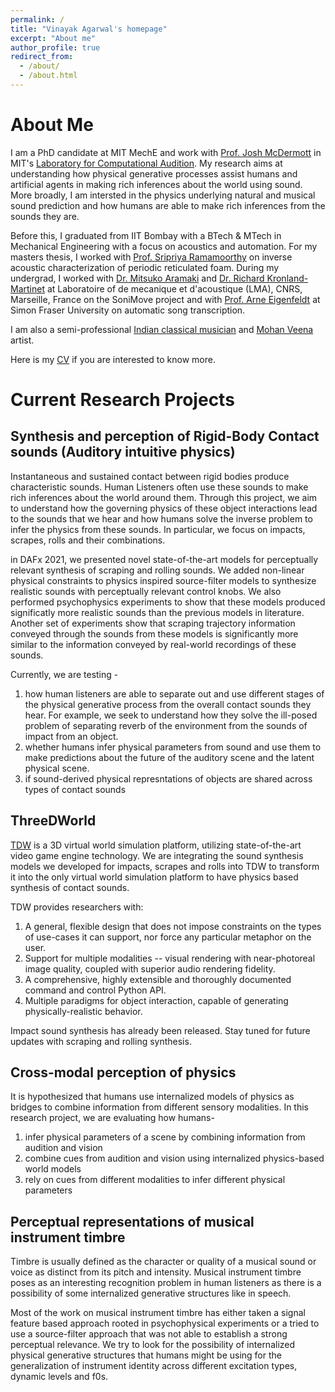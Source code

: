 ```yaml
---
permalink: /
title: "Vinayak Agarwal's homepage"
excerpt: "About me"
author_profile: true
redirect_from: 
  - /about/
  - /about.html
---
```

About Me
=====
I am a PhD candidate at MIT MechE and work with [Prof. Josh McDermott](https://web.mit.edu/jhm/www/) in MIT's [Laboratory for Computational Audition](https://mcdermottlab.mit.edu/). My research aims at understanding how physical generative processes assist humans and artificial agents in making rich inferences about the world using sound. More broadly, I am intersted in the physics underlying  natural and musical sound prediction and how humans are able to make rich inferences from the sounds they are. 

Before this, I graduated from IIT Bombay with a BTech & MTech in Mechanical Engineering with a focus on acoustics and automation. For my masters thesis, I worked with [Prof. Sripriya Ramamoorthy](https://sites.google.com/site/auditoryandacousticslab/home) on inverse acoustic characterization of periodic reticulated foam. During my undergrad, I worked with [Dr. Mitsuko Aramaki](http://kronland.fr/topics/mitsuko-aramaki/) and [Dr. Richard Kronland-Martinet](https://kronland.fr/) at Laboratoire of de mecanique et d'acoustique (LMA), CNRS, Marseille, France on the SoniMove project and with [Prof. Arne Eigenfeldt](http://www.sfu.ca/~eigenfel/arne/about.html) at Simon Fraser University on automatic song transcription.

I am also a semi-professional [Indian classical musician](https://www.youtube.com/watch?v=RX8kgRuJnr4) and [Mohan Veena](https://en.wikipedia.org/wiki/Mohan_veena) artist.

Here is my [CV](https://vinayak-agarwal.com/files/vinayak_cv.pdf) if you are interested to know more.

Current Research Projects
======

Synthesis and perception of Rigid-Body Contact sounds (Auditory intuitive physics)
-----
Instantaneous and sustained contact between rigid bodies produce characteristic sounds. Human Listeners often use these sounds to make rich inferences about the world around them. Through this project, we aim to understand how the governing physics of these object interactions lead to the sounds that we hear and how humans solve the inverse problem to infer the physics from these sounds. In particular, we focus on impacts, scrapes, rolls and their combinations.

in DAFx 2021, we presented novel state-of-the-art models for perceptually relevant synthesis of scraping and rolling sounds. We added non-linear physical constraints to physics inspired source-filter models to synthesize realistic sounds with perceptually relevant control knobs. We also performed psychophysics experiments to show that these models produced significatly more realistic sounds than the previous models in literature. Another set of experiments show that scraping trajectory information conveyed through the sounds from these models is significantly more similar to the information conveyed by real-world recordings of these sounds.

Currently, we are testing -
1. how human listeners are able to separate out and use different stages of the physical generative process from the overall contact sounds they hear. For example, we seek to understand how they solve the ill-posed problem of separating reverb of the environment from the sounds of impact from an object.
2. whether humans infer physical parameters from sound and use them to make predictions about the future of the auditory scene and the latent physical scene.
3. if sound-derived physical represntations of objects are shared across types of contact sounds

ThreeDWorld
------

[TDW](https://www.threedworld.org/) is a 3D virtual world simulation platform, utilizing state-of-the-art video game engine technology. We are integrating the sound synthesis models we developed for impacts, scrapes and rolls into TDW to transform it into the only virtual world simulation platform to have physics based synthesis of contact sounds. 

TDW provides researchers with:

1. A general, flexible design that does not impose constraints on the types of use-cases it can support, nor force any particular metaphor on the user.
2. Support for multiple modalities -- visual rendering with near-photoreal image quality, coupled with superior audio rendering fidelity.
3. A comprehensive, highly extensible and thoroughly documented command and control Python API.
4. Multiple paradigms for object interaction, capable of generating physically-realistic behavior.

Impact sound synthesis has already been released. Stay tuned for future updates with scraping and rolling synthesis.

Cross-modal perception of physics
------
It is hypothesized that humans use internalized models of physics as bridges to combine information from different sensory modalities. In this research project, we are evaluating how humans- 
1. infer physical parameters of a scene by combining information from audition and vision
2. combine cues from audition and vision using internalized physics-based world models
3. rely on cues from different modalities to infer different physical parameters

Perceptual representations of musical instrument timbre
------
Timbre is usually defined as the character or quality of a musical sound or voice as distinct from its pitch and intensity. Musical instrument timbre poses as an interesting recognition problem in human listeners as there is a possibility of some internalized generative structures like in speech. 

Most of the work on musical instrument timbre has either taken a signal feature based approach rooted in psychophysical experiments or a tried to use a source-filter approach that was not able to establish a strong perceptual relevance. We try to look for the possibility of internalized physical generative structures that humans might be using for the generalization of instrument identity across different excitation types, dynamic levels and f0s.
